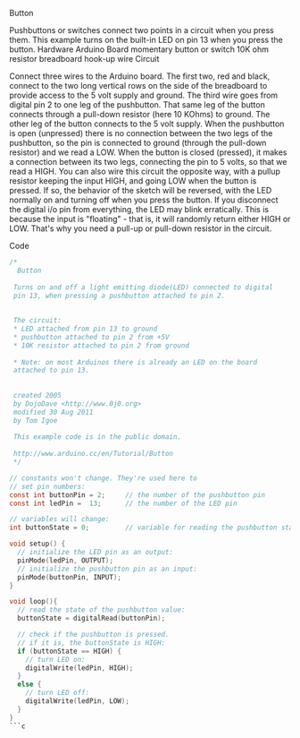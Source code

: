 Button

Pushbuttons or switches connect two points in a circuit when you press them. This example turns on the built-in LED on pin 13 when you press the button.
Hardware
Arduino Board
momentary button or switch
10K ohm resistor
breadboard
hook-up wire
Circuit

Connect three wires to the Arduino board. The first two, red and black, connect to the two long vertical rows on the side of the breadboard to provide access to the 5 volt supply and ground. The third wire goes from digital pin 2 to one leg of the pushbutton. That same leg of the button connects through a pull-down resistor (here 10 KOhms) to ground. The other leg of the button connects to the 5 volt supply.
When the pushbutton is open (unpressed) there is no connection between the two legs of the pushbutton, so the pin is connected to ground (through the pull-down resistor) and we read a LOW. When the button is closed (pressed), it makes a connection between its two legs, connecting the pin to 5 volts, so that we read a HIGH.
You can also wire this circuit the opposite way, with a pullup resistor keeping the input HIGH, and going LOW when the button is pressed. If so, the behavior of the sketch will be reversed, with the LED normally on and turning off when you press the button.
If you disconnect the digital i/o pin from everything, the LED may blink erratically. This is because the input is "floating" - that is, it will randomly return either HIGH or LOW. That's why you need a pull-up or pull-down resistor in the circuit.

Code
```c
/*
  Button
 
 Turns on and off a light emitting diode(LED) connected to digital  
 pin 13, when pressing a pushbutton attached to pin 2. 
 
 
 The circuit:
 * LED attached from pin 13 to ground 
 * pushbutton attached to pin 2 from +5V
 * 10K resistor attached to pin 2 from ground
 
 * Note: on most Arduinos there is already an LED on the board
 attached to pin 13.
 
 
 created 2005
 by DojoDave <http://www.0j0.org>
 modified 30 Aug 2011
 by Tom Igoe
 
 This example code is in the public domain.
 
 http://www.arduino.cc/en/Tutorial/Button
 */

// constants won't change. They're used here to 
// set pin numbers:
const int buttonPin = 2;     // the number of the pushbutton pin
const int ledPin =  13;      // the number of the LED pin

// variables will change:
int buttonState = 0;         // variable for reading the pushbutton status

void setup() {
  // initialize the LED pin as an output:
  pinMode(ledPin, OUTPUT);      
  // initialize the pushbutton pin as an input:
  pinMode(buttonPin, INPUT);     
}

void loop(){
  // read the state of the pushbutton value:
  buttonState = digitalRead(buttonPin);

  // check if the pushbutton is pressed.
  // if it is, the buttonState is HIGH:
  if (buttonState == HIGH) {     
    // turn LED on:    
    digitalWrite(ledPin, HIGH);  
  } 
  else {
    // turn LED off:
    digitalWrite(ledPin, LOW); 
  }
}
```c
